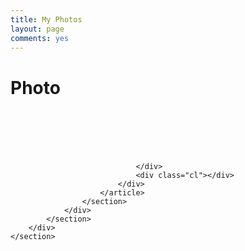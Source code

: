 ```yaml
---
title: My Photos
layout: page
comments: yes
---
```


<script type="text/javascript">
	var tpj=jQuery;
	tpj.noConflict();
	tpj(document).ready(function() {
		tpj('.photo_tab').attr('class', 'current_page_item');})
</script>

<div class="wrap_headline">
	<div class="headline">
		<h1>Photo</h1>
	</div>
</div>

<div class="container">
	<section id="middle">
		<div class="middle_inner">
			<section id="middle_content">
				<div class="entry">
					<section class="opened-article">
						<article class="portfolio hentry format-album project">
							<div class="entry-content project_content portfolio_container four_blocks">
								<div class="cmsms_media">	
									<div class="cmsms_media_box">
										<figure>
											<a href="http://farm9.staticflickr.com/8277/8940631287_27a74a6419_z.jpg" class="preloader inBlog jackbox" data-group="openpost_1" title="">
												<img src="http://farm9.staticflickr.com/8277/8940631287_27a74a6419_z.jpg" alt="" class="fullwidth" style="opacity: 1;">
											</a>
										</figure>
									</div>
									<div class="cmsms_media_box">
										<figure>
											<a href="http://farm3.staticflickr.com/2805/8941252442_4f0aa5ef34_z.jpg" class="preloader inBlog jackbox" data-group="openpost_1" title="">
												<img src="http://farm3.staticflickr.com/2805/8941252442_4f0aa5ef34_z.jpg" alt="" class="fullwidth" style="opacity: 1;">
											</a>
										</figure>
									</div>
									<div class="cmsms_media_box">
										<figure>
											<a href="http://farm8.staticflickr.com/7317/8940631901_2f95a32e1c_z.jpg" class="preloader inBlog jackbox" data-group="openpost_1" title="">
												<img src="http://farm8.staticflickr.com/7317/8940631901_2f95a32e1c_z.jpg" alt="" class="fullwidth" style="opacity: 1;">
											</a>
										</figure>
									</div>
									<div class="cmsms_media_box">
										<figure>
											<a href="http://farm4.staticflickr.com/3670/8940634287_aa5e9ebc03_z.jpg" class="preloader inBlog jackbox" data-group="openpost_1" title="">
												<img src="http://farm4.staticflickr.com/3670/8940634287_aa5e9ebc03_z.jpg" alt="" class="fullwidth" style="opacity: 1;">
											</a>
										</figure>
									</div>
									<div class="cmsms_media_box">
										<figure>
											<a href="http://farm9.staticflickr.com/8558/8940637473_95631e1e55_z.jpg" class="preloader inBlog jackbox" data-group="openpost_1" title="">
												<img src="http://farm9.staticflickr.com/8558/8940637473_95631e1e55_z.jpg" alt="" class="fullwidth" style="opacity: 1;">
											</a>
										</figure>
									</div>
									<div class="cmsms_media_box">
										<figure>
											<a href="http://farm4.staticflickr.com/3776/8932722450_bc78269a8c_z.jpg" class="preloader inBlog jackbox" data-group="openpost_1" title="">
												<img src="http://farm4.staticflickr.com/3776/8932722450_bc78269a8c_z.jpg" alt="" class="fullwidth" style="opacity: 1;">
											</a>
										</figure>
									</div>


								</div>
								<div class="cl"></div>
							</div>
						</article>
					</section>
				</div>
			</section>
		</div>
	</section>
</div>